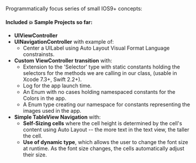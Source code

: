 
Programmatically focus series of small IOS9+ concepts: 
#### Included :boom: Sample Projects so far:

* **UIViewController**
* **UINavigationController** with example of: 
	* Center a UILabel using Auto Layout Visual Format Language constrainsts.
* **Custom** **ViewController** **transition** with:
	*  Extension to the 'Selector' type with static constants holding the selectors for the methods we are calling in our class, (usable in Xcode 7.3+, Swift 2.2+).
	* Log for the app launch time.
	* An Enum with no cases holding namespaced constants for the Colors in the app.
	* A  Enum type creating our namespace for constants representing the images used in the app. 
* **Simple TableView Navigation** with:
	* **Self-Sizing cells** where the cell height is determined by the cell's content using Auto Layout -- the more text in the text view, the taller the cell.
	* **Use of dynamic type**, which allows the user to change the font size at runtime. As the font size changes, the cells automatically adjust their size.
